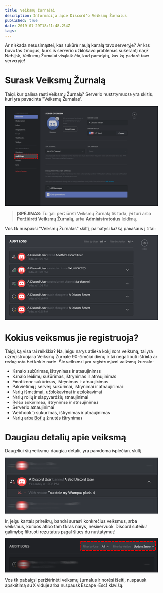 ```yaml
---
title: Veiksmų žurnalai
description: Informacija apie Discord'o Veiksmų Žurnalus
published: true
date: 2019-07-29T18:21:48.254Z
tags: 
---
```


Ar niekada nesusimąstei, kas sukūrė naują kanalą tavo serveryje? Ar kas buvo tas žmogus, kuris iš serverio užblokavo problemas sukeliantį narį? Nebijok, Veiksmų Žurnalai visąlaik čia, kad parodytų, kas ką padarė tavo serveryje!

# Surask Veiksmų Žurnalą
Taigi, kur galima rasti Veiksmų Žurnalą? [Serverio nustatymuose](/server-settings) yra skiltis, kuri yra pavadinta "Veiksmų Žurnalas".

![Audit Logs 2](/uploads/audit-logs/audit-logs-2.png "Audit Logs 2")

> **ĮSPĖJIMAS**: Tu gali peržiūrėti Veiksmų Žurnalą tik tada, jei turi arba **Peržiūrėti Veiksmų Žurnalą**, arba **Administratorius** leidimą.

Vos tik nuspausi "Veiksmų Žurnalas" skiltį, pamatysi kažką panašaus į šitai:

![Audit Logs 3](/uploads/audit-logs/audit-logs-3.png "Audit Logs 3")

# Kokius veiksmus jie registruoja?

Taigi, ką visa tai reikškia? Na, jeigu narys atlieka kokį nors veiksmą, tai yra užregistruojana Veiksmų Žurnale 90-šimčiai dienų ir tai negali būti ištrinta ar redaguota bet kokio nario. Šie veiksmai yra registruojami veiksmų žurnale:

* Kanalo sukūrimas, ištrynimas ir atnaujinimas
* Kanalo leidimų sukūrimas, ištrynimas ir atnaujinimas
* Emotikono sukūrimas, ištrynimas ir atnaujinimas
* Pakvietimų į serverį sukūrimai, ištrynimai ir atnaujinimai
* Narių išmetimai, užblokavimai ir atblokavimai
* Narių rolių ir slapyvardžių atnaujinimai
* Rolės sukūrimas, ištrynimas ir atnaujinimas
* Serverio atnaujinimai
* Webhook'o sukūrimas, ištrynimas ir atnaujinimas
* Narių arba [Bot'ų](/bots) žinutės ištrynimas


# Daugiau detalių apie veiksmą
Daugeliui šių veiksmų, daugiau detalių yra parodoma išplečiant skiltį.

![Audit Logs 1](/uploads/audit-logs/audit-logs-1.png "Audit Logs 1")

Ir, jeigu kartais prireiktų, bandai surasti konkrečius veiksmus, arba veiksmus, kuriuos atliko tam tikras narys, nesinervuok! Discord suteikia galimybę filtruoti rezultatus pagal šiuos du nustatymus!

![Audit Logs 4](/uploads/audit-logs/audit-logs-4.png "Audit Logs 4")

Vos tik pabaigsi peržiūrinėti veiksmų žurnalus ir norėsi išeiti, nuspausk apskritimą su X viduje arba nuspausk Escape (Esc) klavišą.